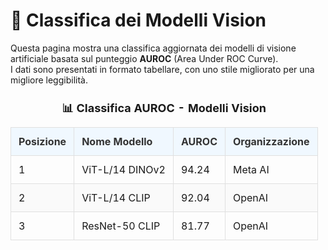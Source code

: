 # 🧠 Classifica dei Modelli Vision

Questa pagina mostra una classifica aggiornata dei modelli di visione artificiale basata sul punteggio **AUROC** (Area Under ROC Curve).  
I dati sono presentati in formato tabellare, con uno stile migliorato per una migliore leggibilità.

<style>
  table {
    width: 100%;
    border-collapse: collapse;
    margin-top: 1.5em;
    font-size: 16px;
  }

  th, td {
    border: 1px solid #e0e0e0;
    padding: 12px;
    text-align: left;
  }

  th {
    background-color: #f0f8ff;
    color: #333;
  }

  tr:nth-child(even) {
    background-color: #fafafa;
  }

  tr:hover {
    background-color: #f1f1f1;
  }

  caption {
    caption-side: top;
    font-weight: bold;
    font-size: 18px;
    margin-bottom: 0.5em;
  }
</style>

<table>
  <caption>📊 Classifica AUROC - Modelli Vision</caption>
  <thead>
    <tr>
      <th>Posizione</th>
      <th>Nome Modello</th>
      <th>AUROC</th>
      <th>Organizzazione</th>
    </tr>
  </thead>
  <tbody>
    <tr>
      <td>1</td>
      <td>ViT-L/14 DINOv2</td>
      <td>94.24</td>
      <td>Meta AI</td>
    </tr>
    <tr>
      <td>2</td>
      <td>ViT-L/14 CLIP</td>
      <td>92.04</td>
      <td>OpenAI</td>
    </tr>
    <tr>
      <td>3</td>
      <td>ResNet-50 CLIP</td>
      <td>81.77</td>
      <td>OpenAI</td>
    </tr>
  </tbody>
</table>
